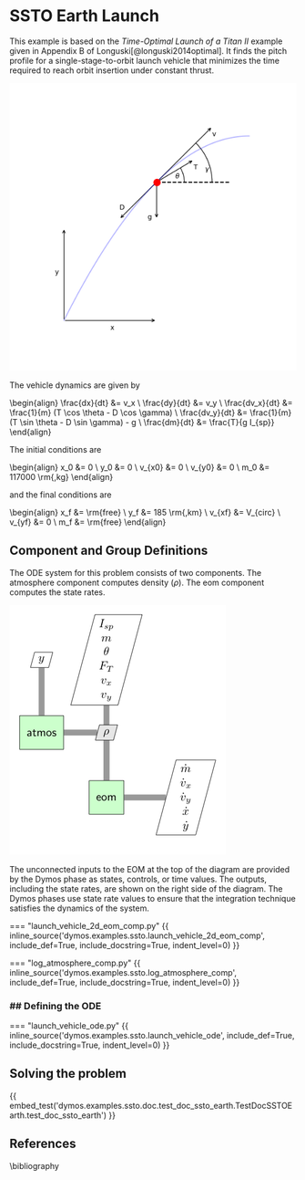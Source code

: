 # SSTO Earth Launch

This example is based on the _Time-Optimal Launch of a Titan II_
example given in Appendix B of Longuski[@longuski2014optimal].
It finds the pitch profile for a single-stage-to-orbit launch vehicle that minimizes the time
required to reach orbit insertion under constant thrust.

![The free-body-diagram of the single-stage-to-orbit problem.](ssto_fbd.png)

The vehicle dynamics are given by

\begin{align}
  \frac{dx}{dt} &= v_x \\
  \frac{dy}{dt} &= v_y \\
  \frac{dv_x}{dt} &= \frac{1}{m} (T \cos \theta - D \cos \gamma) \\
  \frac{dv_y}{dt} &= \frac{1}{m} (T \sin \theta - D \sin \gamma) - g \\
  \frac{dm}{dt} &= \frac{T}{g I_{sp}}
\end{align}

The initial conditions are

\begin{align}
  x_0 &= 0 \\
  y_0 &= 0 \\
  v_{x0} &= 0 \\
  v_{y0} &= 0 \\
  m_0 &= 117000 \rm{\,kg}
\end{align}

and the final conditions are

\begin{align}
  x_f &= \rm{free} \\
  y_f &= 185 \rm{\,km} \\
  v_{xf} &= V_{circ} \\
  v_{yf} &= 0 \\
  m_f &= \rm{free}
\end{align}

## Component and Group Definitions

The ODE system for this problem consists of two components. The
atmosphere component computes density ($\rho$). The eom component
computes the state rates.

![The XDSM diagram for the ODE system in the SSTO problem.](ssto_xdsm.png)

The unconnected inputs to the EOM at the top of the diagram are provided by
the Dymos phase as states, controls, or time values. The outputs,
including the state rates, are shown on the right side of the diagram.
The Dymos phases use state rate values to ensure that the integration
technique satisfies the dynamics of the system.

=== "launch_vehicle_2d_eom_comp.py"
{{ inline_source('dymos.examples.ssto.launch_vehicle_2d_eom_comp',
include_def=True,
include_docstring=True,
indent_level=0)
}}

=== "log_atmosphere_comp.py"
{{ inline_source('dymos.examples.ssto.log_atmosphere_comp',
include_def=True,
include_docstring=True,
indent_level=0)
}}

### ## Defining the ODE

=== "launch_vehicle_ode.py"
{{ inline_source('dymos.examples.ssto.launch_vehicle_ode',
include_def=True,
include_docstring=True,
indent_level=0)
}}

## Solving the problem

{{ embed_test('dymos.examples.ssto.doc.test_doc_ssto_earth.TestDocSSTOEarth.test_doc_ssto_earth') }}

## References

\bibliography

